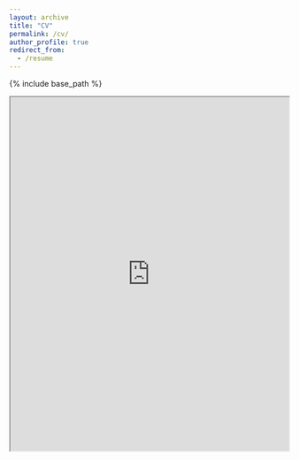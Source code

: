 ```yaml
---
layout: archive
title: "CV"
permalink: /cv/
author_profile: true
redirect_from:
  - /resume
---
```


{% include base_path %}

<iframe src="https://drive.google.com/file/d/1pIII-O_gLWJ4qQeu_KKDhWbU80_7G5Gr/preview" type="application/pdf" width="100%" height="640dip"></iframe>
